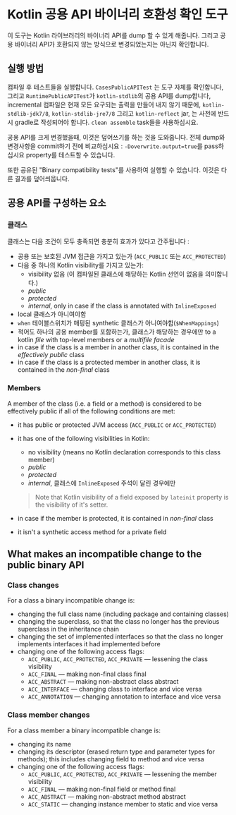 # Kotlin 공용 API 바이너리 호환성 확인 도구

이 도구는 Kotlin 라이브러리의 바이너리 API를 dump 할 수 있게 해줍니다.
그리고 공용 바이너리 API가 호환되지 않는 방식으로 변경되었는지는 아닌지 확인합니다.

## 실행 방법

컴파일 후 테스트들을 실행합니다. `CasesPublicAPITest` 는 도구 자체를 확인합니다, 
그리고 `RuntimePublicAPITest`가 `kotlin-stdlib`의 공용 API를 dump합니다, 
incremental 컴파일은 현재 모든 요구되는 출력을 만들어 내지 않기 때문에,
`kotlin-stdlib-jdk7/8`, `kotlin-stdlib-jre7/8` 그리고 `kotlin-reflect` jar,
는 사전에 반드시 gradle로 작성되어야 합니다. `clean assemble` task들을 사용하십시요.

공용 API를 크게 변경했을때, 이것은 덮어쓰기를 하는 것을 도와줍니다.
전체 dump와 변경사항을 commit하기 전에 비교하십시요 : `-Doverwrite.output=true`를 pass하십시요 
property를 테스트할 수 있습니다.

또한 공유된 "Binary compatibility tests"를 사용하여 실행할 수 있습니다. 이것은 다른 결과를 덮어씌웁니다.

## 공용 API를 구성하는 요소

### 클래스

클래스는 다음 조건이 모두 충족되면 충분히 효과가 있다고 간주됩니다 :

 - 공용 또는 보호된 JVM 접근을 가지고 있는가 (`ACC_PUBLIC` 또는 `ACC_PROTECTED`)
 - 다음 중 하나의 Kotlin visibility를 가지고 있는가:
    - visibility 없음 (이 컴파일된 클래스에 해당하는 Kotlin 선언이 없음을 의미합니다.)
    - *public*
    - *protected*
    - *internal*, only in case if the class is annotated with `InlineExposed`
 - local 클래스가 아니여야함
 - `when` 테이블스위치가 매핑된 synthetic 클래스가 아니여야함(`$WhenMappings`)
 - 적어도 하나의 공용 member를 포함하는가, 클래스가 해당하는 경우에만
   to a kotlin *file* with top-level members or a *multifile facade*
 - in case if the class is a member in another class, it is contained in the *effectively public* class
 - in case if the class is a protected member in another class, it is contained in the *non-final* class

### Members

A member of the class (i.e. a field or a method) is considered to be effectively public
if all of the following conditions are met:

 - it has public or protected JVM access (`ACC_PUBLIC` or `ACC_PROTECTED`)
 - it has one of the following visibilities in Kotlin:
    - no visibility (means no Kotlin declaration corresponds to this class member)
    - *public*
    - *protected*
    - *internal*, 클래스에 `InlineExposed` 주석이 달린 경우에만

    > Note that Kotlin visibility of a field exposed by `lateinit` property is the visibility of it's setter.
 - in case if the member is protected, it is contained in *non-final* class
 - it isn't a synthetic access method for a private field

## What makes an incompatible change to the public binary API

### Class changes

For a class a binary incompatible change is:

 - changing the full class name (including package and containing classes)
 - changing the superclass, so that the class no longer has the previous superclass in
   the inheritance chain
 - changing the set of implemented interfaces so that the class
   no longer implements interfaces it had implemented before
 - changing one of the following access flags:
    - `ACC_PUBLIC`, `ACC_PROTECTED`, `ACC_PRIVATE` — lessening the class visibility
    - `ACC_FINAL` — making non-final class final
    - `ACC_ABSTRACT` — making non-abstract class abstract
    - `ACC_INTERFACE` — changing class to interface and vice versa
    - `ACC_ANNOTATION` — changing annotation to interface and vice versa

### Class member changes

For a class member a binary incompatible change is:

 - changing its name
 - changing its descriptor (erased return type and parameter types for methods);
   this includes changing field to method and vice versa
 - changing one of the following access flags:
    - `ACC_PUBLIC`, `ACC_PROTECTED`, `ACC_PRIVATE` — lessening the member visibility
    - `ACC_FINAL` — making non-final field or method final
    - `ACC_ABSTRACT` — making non-abstract method abstract
    - `ACC_STATIC` — changing instance member to static and vice versa
